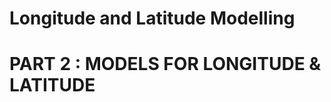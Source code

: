 Longitude and Latitude Modelling
================

PART 2 : MODELS FOR LONGITUDE & LATITUDE
========================================
